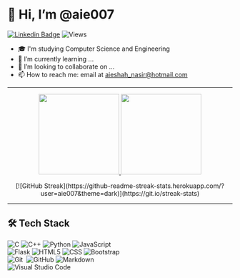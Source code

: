 # 👋 Hi, I’m @aie007
[![Linkedin Badge](https://img.shields.io/badge/-Linkedin-0077B5?style=square&logo=Linkedin&logoColor=white)](https://www.linkedin.com/in/aieshah-nasir-906a94207/) ![Views](https://komarev.com/ghpvc/?username=aie007)

- 🎓 I'm studying Computer Science and Engineering
- 🌱 I’m currently learning ...
- 💞️ I’m looking to collaborate on ...
- 📫 How to reach me: email at aieshah_nasir@hotmail.com

***

<p align="center">
<a href="https://github.com/aie007">
  <img height="180em" src="https://github-readme-stats-eight-theta.vercel.app/api?username=aie007&show_icons=true&theme=algolia&include_all_commits=true&count_private=true"/>
  <img height="180em" src="https://github-readme-stats-eight-theta.vercel.app/api/top-langs/?username=aie007&layout=compact&langs_count=8&theme=algolia"/>
</a>
</p>
<p align="center">
[![GitHub Streak](https://github-readme-streak-stats.herokuapp.com/?user=aie007&theme=dark)](https://git.io/streak-stats)
</p>


***

## 🛠 Tech Stack

![C](https://img.shields.io/badge/-C-05122A?style=flat&logo=C&logoColor=A8B9CC)
![C++](https://img.shields.io/badge/-C++-333333?style=flat&logo=C%2B%2B&logoColor=00599C)
![Python](https://img.shields.io/badge/-Python-333333?style=flat&logo=python)
![JavaScript](https://img.shields.io/badge/-JavaScript-333333?style=flat&logo=javascript)\
![Flask](https://img.shields.io/badge/-Flask-05122A?style=flat&logo=flask)
![HTML5](https://img.shields.io/badge/-HTML_5-333333?style=flat&logo=HTML5)
![CSS](https://img.shields.io/badge/-CSS_3-333333?style=flat&logo=CSS3&logoColor=1572B6)
![Bootstrap](https://img.shields.io/badge/-Bootstrap-333333?style=flat&logo=bootstrap&logoColor=563D7C)\
![Git](https://img.shields.io/badge/-Git-05122A?style=flat&logo=git)&nbsp;
![GitHub](https://img.shields.io/badge/-GitHub-05122A?style=flat&logo=github)
![Markdown](https://img.shields.io/badge/-Markdown-05122A?style=flat&logo=markdown)\
![Visual Studio Code](https://img.shields.io/badge/-Visual%20Studio%20Code-05122A?style=flat&logo=visual-studio-code&logoColor=007ACC)
